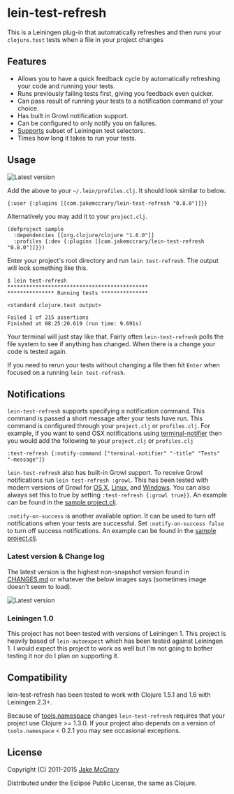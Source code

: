 # lein-test-refresh

This is a Leiningen plug-in that automatically refreshes and then runs
your `clojure.test` tests when a file in your project changes

## Features

- Allows you to have a quick feedback cycle by automatically
  refreshing your code and running your tests.
- Runs previously failing tests first, giving you feedback even quicker.
- Can pass result of running your tests to a notification command of your
  choice.
- Has built in Growl notification support.
- Can be configured to only notify you on failures.
- [Supports](https://github.com/jakemcc/lein-test-refresh/blob/master/CHANGES.md#040) subset of Leiningen test selectors.
- Times how long it takes to run your tests.

## Usage

![Latest version](https://clojars.org/com.jakemccrary/lein-test-refresh/latest-version.svg)

Add the above to your `~/.lein/profiles.clj`. It should look similar to below.

    {:user {:plugins [[com.jakemccrary/lein-test-refresh "0.8.0"]]}}

Alternatively you may add it to your `project.clj`.

    (defproject sample
      :dependencies [[org.clojure/clojure "1.6.0"]]
      :profiles {:dev {:plugins [[com.jakemccrary/lein-test-refresh "0.8.0"]]}})

Enter your project's root directory and run `lein test-refresh`. The
output will look something like this.

    $ lein test-refresh
    *********************************************
    *************** Running tests ***************

    <standard clojure.test output>
    
    Failed 1 of 215 assertions
    Finished at 08:25:20.619 (run time: 9.691s)
    
Your terminal will just stay like that. Fairly often `lein-test-refresh`
polls the file system to see if anything has changed. When there is a
change your code is tested again.

If you need to rerun your tests without changing a file then hit
`Enter` when focused on a running `lein test-refresh`.

## Notifications

`lein-test-refresh` supports specifying a notification command. This
command is passed a short message after your tests have run. This
command is configured through your `project.clj` or `profiles.clj`.
For example, if you want to send OSX notifications using
[terminal-notifier](https://github.com/alloy/terminal-notifier) then
you would add the following to your `project.clj` or `profiles.clj`

    :test-refresh {:notify-command ["terminal-notifier" "-title" "Tests" "-message"]} 

`lein-test-refresh` also has built-in Growl support. To receive Growl
notifications run `lein test-refresh :growl`. This has been tested
with modern versions of Growl for [OS X](http://growl.info/),
[Linux](http://mattn.github.com/growl-for-linux/), and
[Windows](http://growlforwindows.com/). You can also always set this
to true by setting `:test-refresh {:growl true}}`. An example can be
found in the [sample project.clj](sample.project.clj).

`:notify-on-success` is another available option. It can be used to
turn off notifications when your tests are successful. Set
`:notify-on-success false` to turn off success notifications. An
example can be found in the [sample project.clj](sample.project.clj).

### Latest version & Change log

The latest version is the highest non-snapshot version found in
[CHANGES.md](CHANGES.md) or whatever the below images says (sometimes
image doesn't seem to load).

![Latest version](https://clojars.org/com.jakemccrary/lein-test-refresh/latest-version.svg)

### Leiningen 1.0

This project has not been tested with versions of Leiningen 1. This
project is heavily based of `lein-autoexpect` which has been tested
against Leiningen 1. I would expect this project to work as well but
I'm not going to bother testing it nor do I plan on supporting it.

## Compatibility

lein-test-refresh has been tested to work with Clojure 1.5.1 and 1.6
with Leiningen 2.3+.

Because of
[tools.namespace](https://github.com/clojure/tools.namespace) changes
`lein-test-refresh` requires that your project use Clojure >= 1.3.0. If
your project also depends on a version of `tools.namespace` < 0.2.1
you may see occasional exceptions.

## License

Copyright (C) 2011-2015 [Jake McCrary](http://jakemccrary.com)

Distributed under the Eclipse Public License, the same as Clojure.


